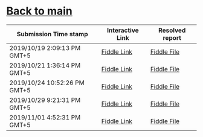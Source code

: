 # [Back to main](https://github.com/glaghari/database-assignement-2019)
|Submission Time stamp          | Interactive Link                                                                              | Resolved report                                                                              |
| ----------------------------- | --------------------------------------------------------------------------------------------- | -------------------------------------------------------------------------------------------- |
| 2019/10/19 2:09:13 PM GMT+5 | [Fiddle Link](https://dbfiddle.uk/?rdbms=oracle_11.2&fiddle=057a9721a3593f49a6cefa2ef506ecf9) | [Fiddle File](processed/csm-95/057a9721a3593f49a6cefa2ef506ecf9.md) |
| 2019/10/21 1:36:14 PM GMT+5 | [Fiddle Link](https://dbfiddle.uk/?rdbms=oracle_11.2&fiddle=e19ae220c3e60ee788bccd3c73033de0) | [Fiddle File](processed/csm-95/e19ae220c3e60ee788bccd3c73033de0.md) |
| 2019/10/24 10:52:26 PM GMT+5 | [Fiddle Link](https://dbfiddle.uk/?rdbms=oracle_11.2&fiddle=d7443eee3c7c685d3a33563b5ace33a6) | [Fiddle File](processed/csm-95/d7443eee3c7c685d3a33563b5ace33a6.md) |
| 2019/10/29 9:21:31 PM GMT+5 | [Fiddle Link](https://dbfiddle.uk/?rdbms=oracle_11.2&fiddle=b77915eb34d79932fd95a098f0a977c3) | [Fiddle File](processed/csm-95/b77915eb34d79932fd95a098f0a977c3.md) |
| 2019/11/01 4:52:31 PM GMT+5 | [Fiddle Link](https://dbfiddle.uk/?rdbms=oracle_11.2&fiddle=905cc4fd1faff5021dd3a9d2913a5e85) | [Fiddle File](processed/csm-95/905cc4fd1faff5021dd3a9d2913a5e85.md) |
